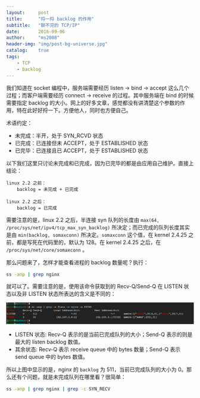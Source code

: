 ```yaml
---
layout:     post
title:      "捋一捋 backlog 的作用"
subtitle:   "聊不完的 TCP/IP"
date:       2016-09-06
author:     "ms2008"
header-img: "img/post-bg-universe.jpg"
catalog:    true
tags:
    - TCP
    - backlog
---
```


我们知道在 socket 编程中，服务端需要经历 listen → bind → accept 这么几个过程；而客户端需要经历 connect → receive 的过程。其中服务端在 bind 的时候需要指定 backlog 的大小。网上的好多文章，感觉都没有讲清楚这个参数的作用，特在此好好捋一下。方便他人，同时也方便自己。

术语约定：

- 未完成：半开，处于 SYN_RCVD 状态
- 已完成：已连接但未 ACCEPT，处于 ESTABLISHED 状态
- 已完毕：已连接且已 ACCEPT，处于 ESTABLISHED 状态

以下我们这里只讨论未完成和已完成，因为已完毕的都是由应用自己维护。直接上结论：

```
linux 2.2 之前：
    backlog = 未完成 + 已完成

linux 2.2 之后：
    backlog = 已完成
```

需要注意的是，linux 2.2 之后，半连接 syn 队列的长度由 `max(64, /proc/sys/net/ipv4/tcp_max_syn_backlog)` 所决定；而已完成的队列长度其实是由 `min(backlog, somaxconn)` 所决定。`somaxconn` 这个值，在 kernel 2.4.25 之前，都是写死在代码里的，默认为 128。在 kernel 2.4.25 之后，在 `/proc/sys/net/core/somaxconn` 。

那么问题来了，怎样才能查看进程的 backlog 数量呢？执行：

```sh
ss -anp | grep nginx
```

就可以了。需要注意的是，使用该命令获取到的 Recv-Q/Send-Q 在 LISTEN 状态以及非 LISTEN 状态所表达的含义是不同的：

![](/img/in-post/backlog.png)

- LISTEN 状态: Recv-Q 表示的是当前已完成队列的大小；Send-Q 表示的则是最大的 listen backlog 数值。
- 其余状态: Recv-Q 表示 receive queue 中的 bytes 数量；Send-Q 表示 send queue 中的 bytes 数值。

所以上图中显示的是，nginx 的 `backlog` 为 511，当前已完成队列的大小为 0。那么还有个问题，就是未完成队列在哪里看？很简单：

```sh
ss -anp | grep nginx | grep -c SYN_RECV
```
